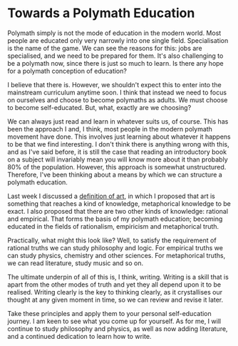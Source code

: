 <!-- html -->

<h1>Towards a Polymath Education</h1>

<!-- wp:paragraph -->
<p>Polymath simply is not the mode of education in the modern world. Most people are educated only very narrowly into
    one single field. Specialisation is the name of the game. We can see the reasons for this: jobs are specialised, and
    we need to be prepared for them. It's also challenging to be a polymath now, since there is just so much to learn.
    Is there any hope for a polymath conception of education?</p>
<!-- /wp:paragraph -->

<!-- wp:paragraph -->
<p>I believe that there is. However, we shouldn't expect this to enter into the mainstream curriculum anytime soon. I
    think that instead we need to focus on ourselves and choose to become polymaths as adults. We must choose to become
    self-educated. But, what, exactly are we choosing?</p>
<!-- /wp:paragraph -->

<!-- wp:paragraph -->
<p>We can always just read and learn in whatever suits us, of course. This has been the approach I and, I think, most
    people in the modern polymath movement have done. This involves just learning about whatever it happens to be that
    we find interesting. I don't think there is anything wrong with this, and as I've said before, it is still the case
    that reading an introductory book on a subject will invariably mean you will know more about it than probably 80% of
    the population. However, this approach is somewhat unstructured. Therefore, I've been thinking about a means by
    which we can structure a polymath education.</p>
<!-- /wp:paragraph -->

<!-- wp:paragraph -->
<p>Last week I discussed a <a href="/blog/definition-of-art">definition of
        art</a>, in which I proposed that art is something that reaches a kind of knowledge, metaphorical knowledge to
    be exact. I also proposed that there are two other kinds of knowledge: rational and empirical. That forms the basis
    of my polymath education; becoming educated in the fields of rationalism, empiricism and metaphorical truth.</p>
<!-- /wp:paragraph -->

<!-- wp:paragraph -->
<p>Practically, what might this look like? Well, to satisfy the requirement of rational truths we can study philosophy
    and logic. For empirical truths we can study physics, chemistry and other sciences. For metaphorical truths, we can
    read literature, study music and so on.</p>
<!-- /wp:paragraph -->

<!-- wp:paragraph -->
<p>The ultimate underpin of all of this is, I think, writing. Writing is a skill that is apart from the other modes of
    truth and yet they all depend upon it to be realised. Writing clearly is the key to thinking clearly, as it
    crystallises our thought at any given moment in time, so we can review and revise it later. </p>
<!-- /wp:paragraph -->

<!-- wp:paragraph -->
<p>Take these principles and apply them to your personal self-education journey. I am keen to see what you come up for
    yourself. As for me, I will continue to study philosophy and physics, as well as now adding literature, and a
    continued dedication to learn how to write.</p>
<!-- /wp:paragraph -->
<!-- html -->